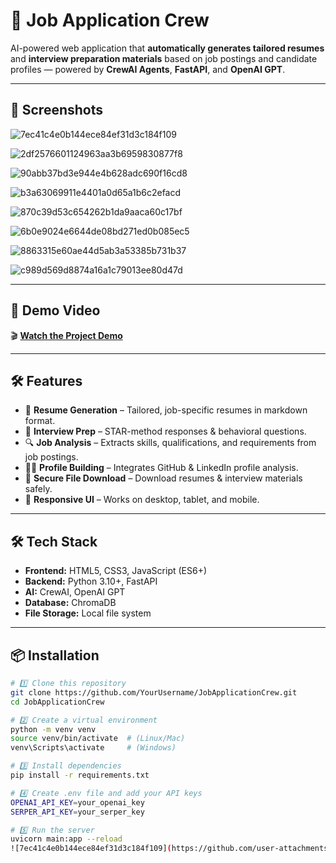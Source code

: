 # 🤖 Job Application Crew

AI-powered web application that **automatically generates tailored resumes** and **interview preparation materials** based on job postings and candidate profiles — powered by **CrewAI Agents**, **FastAPI**, and **OpenAI GPT**.

---

## 📸 Screenshots

![7ec41c4e0b144ece84ef31d3c184f109](https://github.com/user-attachments/assets/85afe7a8-8a9a-4bd0-8825-e9cf60de34e9)

 ![2df2576601124963aa3b6959830877f8](https://github.com/user-attachments/assets/82f7f156-0d1d-4c8b-ba18-87c7b8991178)

![90abb37bd3e944e4b628adc690f16cd8](https://github.com/user-attachments/assets/41c78beb-e7cc-4d96-8d19-fe7c4190b6d2)

![b3a63069911e4401a0d65a1b6c2efacd](https://github.com/user-attachments/assets/936630fc-dc8e-41aa-a578-6543b0d398af)

![870c39d53c654262b1da9aaca60c17bf](https://github.com/user-attachments/assets/ee9f7e1f-0b52-4d78-82df-479e5012151a)

![6b0e9024e6644de08bd271ed0b085ec5](https://github.com/user-attachments/assets/ceeac8f9-a828-41c6-b3c2-7d2def9fde84)

![8863315e60ae44d5ab3a53385b731b37](https://github.com/user-attachments/assets/ac05fe30-e73c-4e6f-9497-951955327bc8)

![c989d569d8874a16a1c79013ee80d47d](https://github.com/user-attachments/assets/05726fea-bff8-4697-ace2-38d82e6e7c2d)

---

## 🎥 Demo Video

🎬 **[Watch the Project Demo](https://your-video-link.com)**

---

## 🛠️ Features

- 📝 **Resume Generation** – Tailored, job-specific resumes in markdown format.
- 🎯 **Interview Prep** – STAR-method responses & behavioral questions.
- 🔍 **Job Analysis** – Extracts skills, qualifications, and requirements from job postings.
- 👨‍💻 **Profile Building** – Integrates GitHub & LinkedIn profile analysis.
- 📂 **Secure File Download** – Download resumes & interview materials safely.
- 📱 **Responsive UI** – Works on desktop, tablet, and mobile.

---

## 🛠️ Tech Stack

- **Frontend:** HTML5, CSS3, JavaScript (ES6+)
- **Backend:** Python 3.10+, FastAPI
- **AI:** CrewAI, OpenAI GPT
- **Database:** ChromaDB
- **File Storage:** Local file system

---

## 📦 Installation

```bash
# 1️⃣ Clone this repository
git clone https://github.com/YourUsername/JobApplicationCrew.git
cd JobApplicationCrew

# 2️⃣ Create a virtual environment
python -m venv venv
source venv/bin/activate  # (Linux/Mac)
venv\Scripts\activate     # (Windows)

# 3️⃣ Install dependencies
pip install -r requirements.txt

# 4️⃣ Create .env file and add your API keys
OPENAI_API_KEY=your_openai_key
SERPER_API_KEY=your_serper_key

# 5️⃣ Run the server
uvicorn main:app --reload
![7ec41c4e0b144ece84ef31d3c184f109](https://github.com/user-attachments/assets/29437ccb-c931-4399-a111-99f6fcd19ac7)
